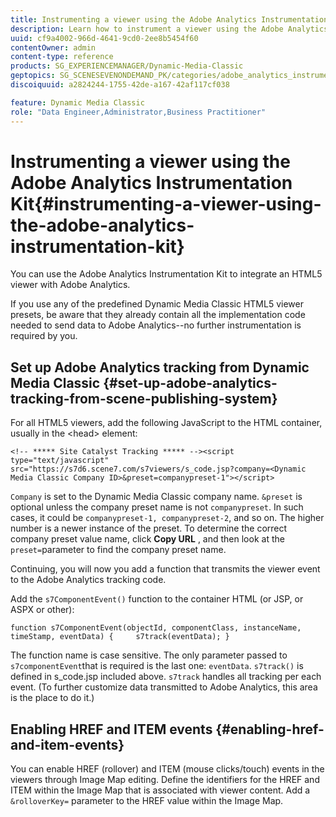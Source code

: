 ```yaml
---
title: Instrumenting a viewer using the Adobe Analytics Instrumentation Kit
description: Learn how to instrument a viewer using the Adobe Analytics Instrumentation Kit.
uuid: cf9a4002-966d-4641-9cd0-2ee8b5454f60
contentOwner: admin
content-type: reference
products: SG_EXPERIENCEMANAGER/Dynamic-Media-Classic
geptopics: SG_SCENESEVENONDEMAND_PK/categories/adobe_analytics_instrumentation_kit
discoiquuid: a2824244-1755-42de-a167-42af117cf038

feature: Dynamic Media Classic
role: "Data Engineer,Administrator,Business Practitioner"
---
```


# Instrumenting a viewer using the Adobe Analytics Instrumentation Kit{#instrumenting-a-viewer-using-the-adobe-analytics-instrumentation-kit}

You can use the Adobe Analytics Instrumentation Kit to integrate an HTML5 viewer with Adobe Analytics.

If you use any of the predefined Dynamic Media Classic HTML5 viewer presets, be aware that they already contain all the implementation code needed to send data to Adobe Analytics--no further instrumentation is required by you.

## Set up Adobe Analytics tracking from Dynamic Media Classic {#set-up-adobe-analytics-tracking-from-scene-publishing-system}

For all HTML5 viewers, add the following JavaScript to the HTML container, usually in the &lt;head> element:

```as3
<!-- ***** Site Catalyst Tracking ***** --><script type="text/javascript" src="https://s7d6.scene7.com/s7viewers/s_code.jsp?company=<Dynamic Media Classic Company ID>&preset=companypreset-1"></script>
```

`Company` is set to the Dynamic Media Classic company name. `&preset` is optional unless the company preset name is not `companypreset`. In such cases, it could be `companypreset-1, companypreset-2`, and so on. The higher number is a newer instance of the preset. To determine the correct company preset value name, click **Copy URL** , and then look at the `preset=`parameter to find the company preset name.

Continuing, you will now you add a function that transmits the viewer event to the Adobe Analytics tracking code.

Add the `s7ComponentEvent()` function to the container HTML (or JSP, or ASPX or other):

```as3
function s7ComponentEvent(objectId, componentClass, instanceName, timeStamp, eventData) {     s7track(eventData); }
```

The function name is case sensitive. The only parameter passed to `s7componentEvent`that is required is the last one: `eventData`. `s7track()` is defined in s_code.jsp included above. `s7track` handles all tracking per each event. (To further customize data transmitted to Adobe Analytics, this area is the place to do it.)

## Enabling HREF and ITEM events {#enabling-href-and-item-events}

You can enable HREF (rollover) and ITEM (mouse clicks/touch) events in the viewers through Image Map editing. Define the identifiers for the HREF and ITEM within the Image Map that is associated with viewer content. Add a `&rolloverKey=` parameter to the HREF value within the Image Map.

